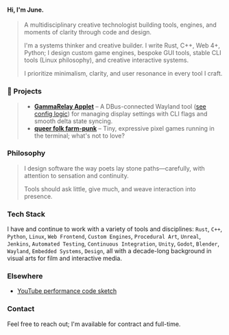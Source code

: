 #### Hi, I'm June.

> A multidisciplinary creative technologist building tools, engines, and moments of clarity through code and design.
> 
> I'm a systems thinker and creative builder. I write Rust, C++, Web 4+, Python; I design custom game engines, bespoke GUI tools, stable CLI tools (Linux philosophy), and creative interactive systems.
> 
> I prioritize minimalism, clarity, and user resonance in every tool I craft.

### 🌿 Projects
> - **[GammaRelay Applet](https://github.com/junelva/wl-gammarelay-applet)** – A DBus-connected Wayland tool ([see config logic](https://github.com/junelva/wl-gammarelay-applet/blob/main/src/main.rs#L29-L73)) for managing display settings with CLI flags and smooth delta state syncing.
> - **[queer folk farm-punk](https://github.com/junelva/qffp)** – Tiny, expressive pixel games running in the terminal; what's not to love?

### Philosophy
> I design software the way poets lay stone paths—carefully, with attention to sensation and continuity.
> 
> Tools should ask little, give much, and weave interaction into presence.

### Tech Stack
I have and continue to work with a variety of tools and disciplines: `Rust`, `C++`, `Python`, `Linux`, `Web Frontend`, `Custom Engines`, `Procedural Art`, `Unreal`, `Jenkins`, `Automated Testing`, `Continuous Integration`, `Unity`, `Godot`, `Blender`, `Wayland`, `Embedded Systems`, `Design`, all with a decade-long background in visual arts for film and interactive media.

### Elsewhere
- [YouTube performance code sketch](https://www.youtube.com/watch?v=hJB9poSLgeI)

### Contact
Feel free to reach out; I'm available for contract and full-time.
